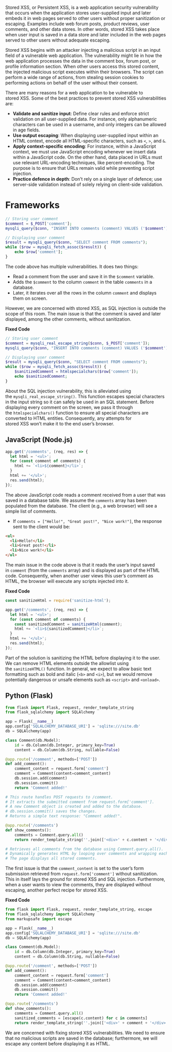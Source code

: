 Stored XSS, or Persistent XSS, is a web application security vulnerability that occurs when the application stores user-supplied input and later embeds it in web pages served to other users without proper sanitization or escaping. Examples include web forum posts, product reviews, user comments, and other data stores. In other words, stored XSS takes place when user input is saved in a data store and later included in the web pages served to other users without adequate escaping.

Stored XSS begins with an attacker injecting a malicious script in an input field of a vulnerable web application. The vulnerability might lie in how the web application processes the data in the comment box, forum post, or profile information section. When other users access this stored content, the injected malicious script executes within their browsers. The script can perform a wide range of actions, from stealing session cookies to performing actions on behalf of the user without their consent.

There are many reasons for a web application to be vulnerable to stored XSS. Some of the best practices to prevent stored XSS vulnerabilities are:
- **Validate and sanitize input**: Define clear rules and enforce strict validation on all user-supplied data. For instance, only alphanumeric characters can be used in a username, and only integers can be allowed in age fields.
- **Use output escaping**: When displaying user-supplied input within an HTML context, encode all HTML-specific characters, such as `<`, `>`, and `&`.
- **Apply context-specific encoding**: For instance, within a JavaScript context, we must use JavaScript encoding whenever we insert data within a JavaScript code. On the other hand, data placed in URLs must use relevant URL-encoding techniques, like percent-encoding. The purpose is to ensure that URLs remain valid while preventing script injection.
- **Practice defence in depth**: Don’t rely on a single layer of defence; use server-side validation instead of solely relying on client-side validation.

# Frameworks
```php
// Storing user comment
$comment = $_POST['comment'];
mysqli_query($conn, "INSERT INTO comments (comment) VALUES ('$comment')");

// Displaying user comment
$result = mysqli_query($conn, "SELECT comment FROM comments");
while ($row = mysqli_fetch_assoc($result)) {
    echo $row['comment'];
}
```

The code above has multiple vulnerabilities. It does two things:
- Read a comment from the user and save it in the `$comment` variable.
- Adds the `$comment` to the column `comment` in the table `comments` in a database.
- Later, it iterates over all the rows in the column `comment` and displays them on screen.

However, we are concerned with stored XSS, as SQL injection is outside the scope of this room. The main issue is that the comment is saved and later displayed, among the other comments, without sanitization.

**Fixed Code**
```php
// Storing user comment
$comment = mysqli_real_escape_string($conn, $_POST['comment']);
mysqli_query($conn, "INSERT INTO comments (comment) VALUES ('$comment')");

// Displaying user comment
$result = mysqli_query($conn, "SELECT comment FROM comments");
while ($row = mysqli_fetch_assoc($result)) {
    $sanitizedComment = htmlspecialchars($row['comment']);
    echo $sanitizedComment;
}
```

About the SQL injection vulnerability, this is alleviated using the `mysqli_real_escape_string()`. This function escapes special characters in the input string so it can safely be used in an SQL statement. Before displaying every comment on the screen, we pass it through the `htmlspecialchars()` function to ensure all special characters are converted to HTML entities. Consequently, any attempts for stored XSS won’t make it to the end user’s browser.

## JavaScript (Node.js)
```javascript
app.get('/comments', (req, res) => {
  let html = '<ul>';
  for (const comment of comments) {
    html += `<li>${comment}</li>`;
  }
  html += '</ul>';
  res.send(html);
});
```

The above JavaScript code reads a comment received from a user that was saved in a database table. We assume the `comments` array has been populated from the database. The client (e.g., a web browser) will see a simple list of comments.

- If `comments = ["Hello!", "Great post!", "Nice work!"]`, the response sent to the client would be:
```html
<ul>
  <li>Hello!</li>
  <li>Great post!</li>
  <li>Nice work!</li>
</ul>
```

The main issue in the code above is that it reads the user’s input saved in `comment` (from the `comments` array) and is displayed as part of the HTML code. Consequently, when another user views this user’s comment as HTML, the browser will execute any scripts injected into it.

**Fixed Code**
```javascript
const sanitizeHtml = require('sanitize-html');

app.get('/comments', (req, res) => {
  let html = '<ul>';
  for (const comment of comments) {
    const sanitizedComment = sanitizeHtml(comment);
    html += `<li>${sanitizedComment}</li>`;
  }
  html += '</ul>';
  res.send(html);
});
```

Part of the solution is sanitizing the HTML before displaying it to the user. We can remove HTML elements outside the allowlist using the `sanitizeHTML()` function. In general, we expect to allow basic text formatting such as bold and italic (`<b>` and `<i>`), but we would remove potentially dangerous or unsafe elements such as `<script>` and `<onload>`.

## Python (Flask)
```python
from flask import Flask, request, render_template_string
from flask_sqlalchemy import SQLAlchemy

app = Flask(__name__)
app.config['SQLALCHEMY_DATABASE_URI'] = 'sqlite:///site.db'
db = SQLAlchemy(app)

class Comment(db.Model):
    id = db.Column(db.Integer, primary_key=True)
    content = db.Column(db.String, nullable=False)

@app.route('/comment', methods=['POST'])
def add_comment():
    comment_content = request.form['comment']
    comment = Comment(content=comment_content)
    db.session.add(comment)
    db.session.commit()
    return 'Comment added!'

# This route handles POST requests to /comment.
# It extracts the submitted comment from request.form['comment'].
# A new Comment object is created and added to the database.
# db.session.commit() saves the changes.
# Returns a simple text response: "Comment added!".

@app.route('/comments')
def show_comments():
    comments = Comment.query.all()
    return render_template_string(''.join(['<div>' + c.content + '</div>' for c in comments]))

# Retrieves all comments from the database using Comment.query.all().
# Dynamically generates HTML by looping over comments and wrapping each comment inside a <div>.
# The page displays all stored comments.
```

The first issue is that the `comment_content` is set to the user’s form submission retrieved from `request.form['comment']` without sanitization. This in itself lays the ground for stored XSS and SQL injection. Furthermore, when a user wants to view the comments, they are displayed without escaping, another perfect recipe for stored XSS.

**Fixed Code**
```python
from flask import Flask, request, render_template_string, escape
from flask_sqlalchemy import SQLAlchemy
from markupsafe import escape

app = Flask(__name__)
app.config['SQLALCHEMY_DATABASE_URI'] = 'sqlite:///site.db'
db = SQLAlchemy(app)

class Comment(db.Model):
    id = db.Column(db.Integer, primary_key=True)
    content = db.Column(db.String, nullable=False)

@app.route('/comment', methods=['POST'])
def add_comment():
    comment_content = request.form['comment']
    comment = Comment(content=comment_content)
    db.session.add(comment)
    db.session.commit()
    return 'Comment added!'

@app.route('/comments')
def show_comments():
    comments = Comment.query.all()
    sanitized_comments = [escape(c.content) for c in comments]
    return render_template_string(''.join(['<div>' + comment + '</div>' for comment in sanitized_comments]))
```

We are concerned with fixing stored XSS vulnerabilities. We need to ensure that no malicious scripts are saved in the database; furthermore, we will escape any content before displaying it as HTML.